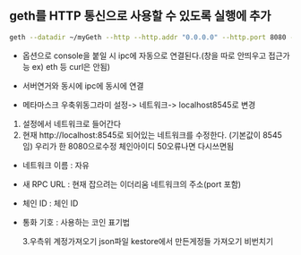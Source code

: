 ## geth를 HTTP 통신으로 사용할 수 있도록 실행에 추가

```sh
geth --datadir ~/myGeth --http --http.addr "0.0.0.0" --http.port 8080 --http.corsdomain "*" --http.api "admin,miner,txpool,web3,personal,eth,net" --allow-insecure-unlock --syncmode full --networkid 50 console
```

- 옵션으로 console을 붙일 시 ipc에 자동으로 연결된다.(창을 따로 안띄우고 접근가능 ex) eth 등 curl은 안됨)
- 서버연거와 동시에 ipc에 동시에 연결

- 메타마스크 우축위동그라미 설정-> 네트워크-> localhost8545로 변경

1. 설정에서 네트워크로 들어간다
2. 현재 http://localhost:8545로 되어있는 네트워크를 수정한다. (기본값이 8545임) 우리가 한 8080으로수정 체인아이디 50오류나면 다시쓰면됨

- 네트워크 이름 : 자유
- 새 RPC URL : 현재 잡으려는 이더리움 네트워크의 주소(port 포함)
- 체인 ID : 체인 ID
- 통화 기호 : 사용하는 코인 표기법

  3.우측위 계정가져오기 json파일 kestore에서 만든게정들 가져오기 비번치기
